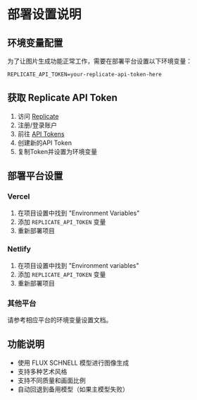 # 部署设置说明

## 环境变量配置

为了让图片生成功能正常工作，需要在部署平台设置以下环境变量：

```
REPLICATE_API_TOKEN=your-replicate-api-token-here
```

## 获取 Replicate API Token

1. 访问 [Replicate](https://replicate.com)
2. 注册/登录账户
3. 前往 [API Tokens](https://replicate.com/account/api-tokens)
4. 创建新的API Token
5. 复制Token并设置为环境变量

## 部署平台设置

### Vercel
1. 在项目设置中找到 "Environment Variables"
2. 添加 `REPLICATE_API_TOKEN` 变量
3. 重新部署项目

### Netlify
1. 在项目设置中找到 "Environment variables"
2. 添加 `REPLICATE_API_TOKEN` 变量
3. 重新部署项目

### 其他平台
请参考相应平台的环境变量设置文档。

## 功能说明

- 使用 FLUX SCHNELL 模型进行图像生成
- 支持多种艺术风格
- 支持不同质量和画面比例
- 自动回退到备用模型（如果主模型失败） 